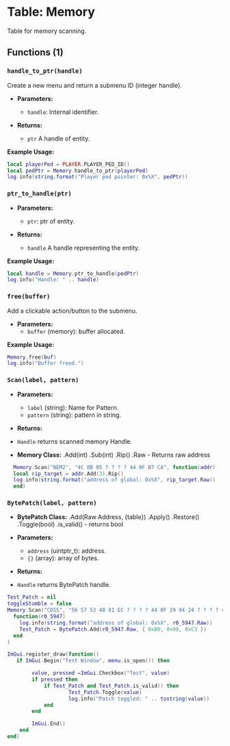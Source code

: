 # Table: Memory

Table for memory scanning.

## Functions (1)

### `handle_to_ptr(handle)`

 Create a new menu and return a submenu ID (integer handle).
 
- **Parameters:**
  - `handle`: Internal identifier.

- **Returns:**
  - `ptr` A handle of entity.

**Example Usage:**
```lua
local playerPed = PLAYER.PLAYER_PED_ID()
local pedPtr = Memory.handle_to_ptr(playerPed)
log.info(string.format("Player ped pointer: 0x%X", pedPtr))
```

### `ptr_to_handle(ptr)`

- **Parameters:**
  - `ptr`: ptr of entity.

- **Returns:**
  - `handle` A handle representing the entity.

**Example Usage:**
```lua
local handle = Memory.ptr_to_handle(pedPtr)
log.info("Handle: " .. handle)
```


### `free(buffer)`

  Add a clickable action/button to the submenu.

- **Parameters:**
  - `buffer` (memory): buffer allocated.
 
**Example Usage:**
```lua
Memory.free(buf)
log.info("Buffer freed.")
```

### `Scan(label, pattern)`

- **Parameters:**
    - `label` (string): Name for Pattern.
    - `pattern` (string): pattern in string.

 - **Returns:**
  - `Handle` returns scanned memory Handle.

 - **Memory Class:**
  .Add(int)
  .Sub(int)
  .Rip()
  .Raw - Returns raw address
```lua
  Memory.Scan("NEM2", "4C 8B 05 ? ? ? ? 44 0F B7 CA", function(addr)
  local rip_target = addr.Add(3).Rip() 
  log.info(string.format("address of global: 0x%X", rip_target.Raw))
  end)
```


### `BytePatch(label, pattern)`

 - **BytePatch Class:**
.Add(Raw Address, {table})
.Apply()
.Restore()
.Toggle(bool)
.is_valid() - returns bool

- **Parameters:**
    - `address` (uintptr_t): address.
    - `{}` (array): array of bytes.

 - **Returns:**
  - `Handle` returns BytePatch handle.
    
```lua
Test_Patch = nil
toggleStumble = false
Memory.Scan("CDSS", "56 57 53 48 81 EC ? ? ? ? 44 0F 29 94 24 ? ? ? ? 44 0F 29 4C 24 ? 44 0F 29 44 24 ? 0F 29 7C 24 ? 0F 29 74 24 ? 89 D3",
  function(r0_5947)
    log.info(string.format("address of global: 0x%X", r0_5947.Raw))
    Test_Patch = BytePatch.Add(r0_5947.Raw, { 0xB0, 0x00, 0xC3 })
  end
)

ImGui.register_draw(function()
   if ImGui.Begin("Test Window", menu.is_open()) then

 		value, pressed =ImGui.Checkbox("Test", value)
 		if pressed then
			if Test_Patch and Test_Patch.is_valid() then
            		Test_Patch.Toggle(value)
            		log.info("Patch toggled: " .. tostring(value))
        	end
		end

        ImGui.End()
    end
end)

```
